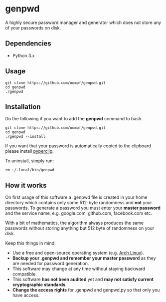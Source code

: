 # genpwd
A highly secure password manager and generator which does not store any of your passwords on disk.

## Dependencies
* Python 3.x

## Usage
```
git clone https://github.com/oompf/genpwd.git
cd genpwd
./genpwd
```

## Installation
Do the following if you want to add the **genpwd** command to bash.
```
git clone https://github.com/oompf/genpwd.git
cd genpwd
./genpwd --install
```

If you want that your password is automatically copied to the clipboard please install [pyperclip](https://pypi.python.org/pypi/pyperclip).

To uninstall, simply run:
```
rm ~/.local/bin/genpwd
```

## How it works
On first usage of this software a .genpwd file is created in your home directory which contains only some 512-byte randomness and **not** your passwords.
To generate a password you must enter your **master password** and the service name, e.g. google.com, github.com, facebook.com etc.

With a bit of mathematics, the algorithm always produces the same passwords without storing anything but 512 byte of randomness on your disk.

Keep this things in mind:
  * Use a free and open-source operating system (e.g. [Arch Linux](https://wwww.archlinux.org/)).
  * **Backup your .genpwd and remember your master password** as they are needed for password generation.
  * This software may change at any time without staying backward compatible.
  * This software **has not been audited** yet and **may not satisfy current cryptographic standards**.
  * **Change the access rights** for .genpwd and genpwd.py so that only you have access.
